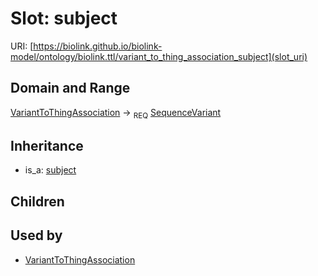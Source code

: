 # Slot: subject




URI: [https://biolink.github.io/biolink-model/ontology/biolink.ttl/variant_to_thing_association_subject](slot_uri)
## Domain and Range

[VariantToThingAssociation](VariantToThingAssociation.md) ->  <sub>REQ</sub> [SequenceVariant](SequenceVariant.md)
## Inheritance

 *  is_a: [subject](subject.md)
## Children

## Used by

 * [VariantToThingAssociation](VariantToThingAssociation.md)
